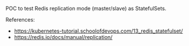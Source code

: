 POC to test Redis replication mode (master/slave) as StatefulSets.

References:
- https://kubernetes-tutorial.schoolofdevops.com/13_redis_statefulset/
- https://redis.io/docs/manual/replication/
